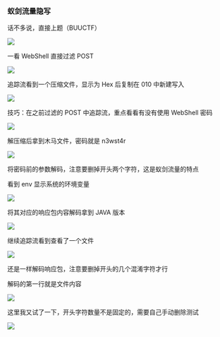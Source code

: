 ### 蚁剑流量隐写

话不多说，直接上题（BUUCTF）

![](https://pic1.imgdb.cn/item/67cc27f9066befcec6e15a5e.jpg)

一看 WebShell 直接过滤 POST

![](https://pic1.imgdb.cn/item/67cc2801066befcec6e15a5f.jpg)

追踪流看到一个压缩文件，显示为 Hex 后复制在 010 中新建写入

![](https://pic1.imgdb.cn/item/67cc281c066befcec6e15a61.jpg)

技巧：在之前过滤的 POST 中追踪流，重点看看有没有使用 WebShell 密码

![](https://pic1.imgdb.cn/item/67cc2869066befcec6e15a68.jpg)

解压缩后拿到木马文件，密码就是 n3wst4r

![](https://pic1.imgdb.cn/item/67cc2839066befcec6e15a65.jpg)

将密码前的参数解码，注意要删掉开头两个字符，这是蚁剑流量的特点

看到 env 显示系统的环境变量

![](https://pic1.imgdb.cn/item/67cc28aa066befcec6e15a6a.jpg)

将其对应的响应包内容解码拿到 JAVA 版本

![](https://pic1.imgdb.cn/item/67cc28c4066befcec6e15a6d.jpg)

继续追踪流看到查看了一个文件

![](https://pic1.imgdb.cn/item/67cc28e2066befcec6e15a71.jpg)

还是一样解码响应包，注意要删掉开头的几个混淆字符才行

解码的第一行就是文件内容

![](https://pic1.imgdb.cn/item/67cc28eb066befcec6e15a74.jpg)

这里我又试了一下，开头字符数量不是固定的，需要自己手动删除测试

![](https://pic1.imgdb.cn/item/67cc291d066befcec6e15a78.jpg)